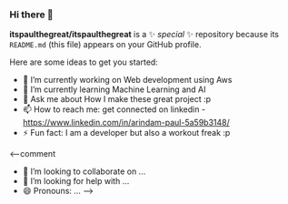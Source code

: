 ### Hi there 👋

**itspaulthegreat/itspaulthegreat** is a ✨ _special_ ✨ repository because its `README.md` (this file) appears on your GitHub profile.

Here are some ideas to get you started:

- 🔭 I’m currently working on Web development using Aws
- 🌱 I’m currently learning Machine Learning and AI
- 💬 Ask me about How I make these great project :p
- 📫 How to reach me: get connected on linkedin - https://www.linkedin.com/in/arindam-paul-5a59b3148/ 
- ⚡ Fun fact: I am a developer but also a workout freak :p


<--comment
- 👯 I’m looking to collaborate on ...
- 🤔 I’m looking for help with ...
- 😄 Pronouns: ...
-->



